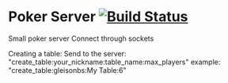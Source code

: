 # Poker Server [![Build Status](https://travis-ci.org/gleisonbs/Poker-server.svg?branch=master)](https://travis-ci.org/gleisonbs/Poker-server)

Small poker server
Connect through sockets

Creating a table:
    Send to the server: "create_table:your_nickname:table_name:max_players"
    example: "create_table:gleisonbs:My Table:6"

